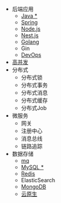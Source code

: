 <!-- _sidebar.md -->

* 后端应用
  * [Java *](java/java.md)
  * [Spring](java/spring.md)
  * [Node.js](java/node.md)
  * [Nest.js](java/nest.md)
  * [Golang](java/golang.md)
  * Gin
  * [DevOps](java/devops.md)
* [高并发](java/high-concurrency.md)
* 分布式
  * 分布式锁
  * 分布式事务
  * 分布式消息
  * 分布式缓存
  * 分布式Job
* 微服务
  * 网关
  * 注册中心
  * 消息总线
  * 链路追踪
* 数据存储
  * [mq](java/mq.md)
  * [MySQL *](java/mysql.md)
  * [Redis](java/redis.md)
  * ElasticSearch
  * [MongoDB](java/mongodb.md)
  * [云原生](java/aws.md)